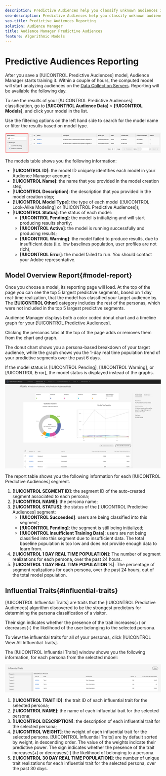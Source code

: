 ```yaml
---
description: Predictive Audiences help you classify unknown audiences into distinct personas in real-time, using data science.
seo-description: Predictive Audiences help you classify unknown audiences into distinct personas in real-time, using data science.
seo-title: Predictive Audiences Reporting
solution: Audience Manager
title: Audience Manager Predictive Audiences
feature: Algorithmic Models
---
```


# Predictive Audiences Reporting

After you save a [!UICONTROL Predictive Audiences] model, Audience Manager starts training it. Within a couple of hours, the computed model will start analyzing audiences on the [Data Collection Servers](https://docs.adobe.com/content/help/en/audience-manager/user-guide/reference/system-components/components-data-collection.html#dcs-pcs). Reporting will be available the following day.

To see the results of your [!UICONTROL Predictive Audiences] classification, go to **[!UICONTROL Audience Data]** > **[!UICONTROL Models]**, and click your model in the list.

Use the filtering options on the left hand side to search for the model name or filter the results based on model type.

![predictive-audiences-filter](assets/predictive-audiences-filter-models.png)

The models table shows you the following information:

* **[!UICONTROL ID]**: the model ID uniquely identifies each model in your Audience Manager account;
* **[!UICONTROL Name]**: the name that you provided in the model creation step;
* **[!UICONTROL Description]**: the description that you provided in the model creation step;
* **[!UICONTROL Model Type]**: the type of each model ([!UICONTROL Look-Alike Modeling] or [!UICONTROL Predictive Audiences]);
* **[!UICONTROL Status]**: the status of each model:
  * **[!UICONTROL Pending]**: the model is initializing and will start producing results shortly;
  * **[!UICONTROL Active]**: the model is running successfully and producing results;
  * **[!UICONTROL Warning]**: the model failed to produce results, due to insufficient data (i.e. low baselines population, user profiles are not rich);
  * **[!UICONTROL Error]**: the model failed to run. You should contact your Adobe representative.

## Model Overview Report{#model-report}

Once you choose a model, its reporting page will load. At the top of the page you can see the top 5 largest predictive segments, based on 1 day real-time realization, that the model has classified your target audience by. The **[!UICONTROL Other]** category includes the rest of the personas, which were not included in the top 5 largest predictive segments.

Audience Manager displays both a color coded donut chart and a timeline graph for your [!UICONTROL Predictive Audiences].

Clicking the personas tabs at the top of the page adds or removes them from the chart and graph.

The donut chart shows you a persona-based breakdown of your target audience, while the graph shows you the 1-day real time population trend of your predictive segments over the past 6 days.

If the model status is [!UICONTROL Pending], [!UICONTROL Warning], or [!UICONTROL Error], the model status is displayed instead of the graphs.

![smart-persona-report](assets/predictive-audiences-report.png)

The report table shows you the following information for each [!UICONTROL Predictive Audiences] segment.

1. **[!UICONTROL SEGMENT ID]**: the segment ID of the auto-created segment associated to each persona;
1. **[!UICONTROL NAME]**: the persona name;
1. **[!UICONTROL STATUS]**: the status of the [!UICONTROL Predictive Audiences] segment:
   * **[!UICONTROL Succeeded]**: users are being classified into this segment;
   * **[!UICONTROL Pending]**: the segment is still being initialized;
   * **[!UICONTROL Insufficient Training Data]**: users are not being classified into this segment due to insufficient data. The total baseline population is too low and does not provide enough data to learn from.
1. **[!UICONTROL 1 DAY REAL TIME POPULATION]**: The number of segment realizations for each persona, over the past 24 hours.
1. **[!UICONTROL 1 DAY REAL TIME POPULATION %]**: The percentage of segment realizations for each persona, over the past 24 hours, out of the total model population.

## Influential Traits{#influential-traits}

[!UICONTROL Influential Traits] are traits that the [!UICONTROL Predictive Audiences] algorithm discovered to be the strongest predictors for determining the persona classification of a visitor.

Their sign indicates whether the presence of the trait increases(+) or decreases(-) the likelihood of the user belonging to the selected persona.

To view the influential traits for all of your personas, click [!UICONTROL View All Influential Traits].

The [!UICONTROL Influential Traits] window shows you the following information, for each persona from the selected mdoel:

![influential-traits](assets/predictive-audiences-influential-traits.png)

1. **[!UICONTROL TRAIT ID]**: the trait ID of each influential trait for the selected persona;
1. **[!UICONTROL NAME]**: the name of each influential trait for the selected persona;
1. **[!UICONTROL DESCRIPTION]**: the description of each influential trait for the selected persona;
1. **[!UICONTROL WEIGHT]**: the weight of each influential trait for the selected persona. [!UICONTROL Influential Traits] are by default sorted by weight, in descending order.  The value of the weights indicate their predictive power. The sign indicates whether the presence of the trait increases(+) or decreases(-) the likelihood of belonging to a persona.
1. **[!UICONTROL 30 DAY REAL TIME POPULATION]**: the number of unique trait realizations for each influential trait for the selected persona, over the past 30 days.
